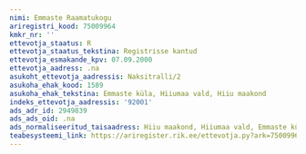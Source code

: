 ```yaml
---
nimi: Emmaste Raamatukogu
ariregistri_kood: 75009964
kmkr_nr: ''
ettevotja_staatus: R
ettevotja_staatus_tekstina: Registrisse kantud
ettevotja_esmakande_kpv: 07.09.2000
ettevotja_aadress: .na
asukoht_ettevotja_aadressis: Naksitralli/2
asukoha_ehak_kood: 1589
asukoha_ehak_tekstina: Emmaste küla, Hiiumaa vald, Hiiu maakond
indeks_ettevotja_aadressis: '92001'
ads_adr_id: 2949839
ads_ads_oid: .na
ads_normaliseeritud_taisaadress: Hiiu maakond, Hiiumaa vald, Emmaste küla, Naksitralli/2
teabesysteemi_link: https://ariregister.rik.ee/ettevotja.py?ark=75009964&ref=rekvisiidid
---
```


